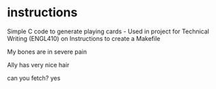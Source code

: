 # instructions
Simple C code to generate playing cards - Used in project for Technical Writing (ENGL410) on Instructions to create a Makefile

My bones are in severe pain

Ally has very nice hair

can you fetch? yes

